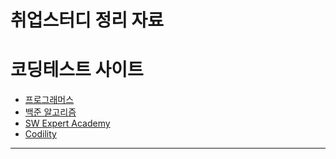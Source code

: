 취업스터디 정리 자료
===
# 코딩테스트 사이트
* [프로그래머스](https://programmers.co.kr/)
* [백준 알고리즘](https://www.acmicpc.net/)
* [SW Expert Academy](https://www.swexpertacademy.com/main/main.do)
* [Codility](https://www.codility.com/)
***
